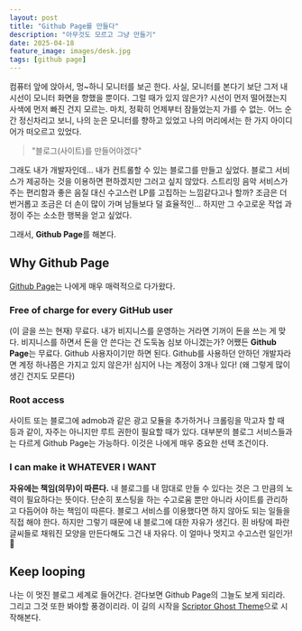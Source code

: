 ```yaml
---
layout: post
title: "Github Page를 만들다"
description: "아무것도 모르고 그냥 만들기"
date: 2025-04-18
feature_image: images/desk.jpg 
tags: [github page]
---
```


컴퓨터 앞에 앉아서, 멍~하니 모니터를 보곤 한다. 사실, 모니터를 본다기 보단 그저 내 시선이 모니터 화면을 향했을 뿐이다. 그럴 때가 있지 않은가? 시선이 먼저 떨어졌는지 사색에 먼저 빠진 건지 모르는. 마치, 정확히 언제부터 잠들었는지 가를 수 없는. 어느 순간 정신차리고 보니, 나의 눈은 모니터를 향하고 있었고 나의 머리에서는 한 가지 아이디어가 떠오르고 있었다.

>"블로그(사이트)를 만들어야겠다"

그래도 내가 개발자인데... 내가 컨트롤할 수 있는 블로그를 만들고 싶었다. 블로그 서비스가 제공하는 것을 이용하면 편하겠지만 그러고 싶지 않았다. 스트리밍 음악 서비스가 주는 편리함과 좋은 음질 대신 수고스런 LP를 고집하는 느낌같다고나 할까? 조금은 더 번거롭고 조금은 더 손이 많이 가며 남들보다 덜 효율적인... 하지만 그 수고로운 작업 과정이 주는 소소한 행복을 얻고 싶었다.

그래서, **Github Page**를 해본다.

## Why Github Page
[Github Page](https://pages.github.com "Github Page")는 나에게 매우 매력적으로 다가왔다.

<!--more-->

### Free of charge for every GitHub user
(이 글을 쓰는 현재) 무료다. 내가 비지니스를 운영하는 거라면 기꺼이 돈을 쓰는 게 맞다. 비지니스를 하면서 돈을 안 쓴다는 건 도둑놈 심보 아니겠는가? 어쨌든 **Github Page**는 무료다. Github 사용자이기만 하면 된다. Github를 사용하던 안하던 개발자라면 계정 하나쯤은 가지고 있지 않은가! 심지어 나는 계정이 3개나 있다! (왜 그렇게 많이 생긴 건지도 모른다)

### Root access
사이트 또는 블로그에 admob과 같은 광고 모듈을 추가하거나 크롤링을 막고자 할 때 등과 같이, 자주는 아니지만 루트 권한이 필요할 때가 있다. 대부분의 블로그 서비스들과는 다르게 Github Page는 가능하다. 이것은 나에게 매우 중요한 선택 조건이다.    

### I can make it WHATEVER I WANT
**자유에는 책임(의무)이 따른다.** 내 블로그를 내 맘대로 만들 수 있다는 것은 그 만큼의 노력이 필요하다는 뜻이다. 단순히 포스팅을 하는 수고로움 뿐만 아니라 사이트를 관리하고 다듬어야 하는 책임이 따른다. 블로그 서비스를 이용했다면 하지 않아도 되는 일들을 직접 해야 한다. 하지만 그렇기 때문에 내 블로그에 대한 자유가 생긴다. 흰 바탕에 파란 글씨들로 채워진 모양을 만든다해도 그건 내 자유다. 이 얼마나 멋지고 수고스런 일인가! 🩷    

## Keep looping
나는 이 멋진 블로그 세계로 들어간다. 걷다보면 Github Page의 그늘도 보게 되리라. 그리고 그것 또한 봐야할 풍경이리라. 이 길의 시작을 [Scriptor Ghost Theme](https://justgoodthemes.com/ghost-themes/scriptor/ "Scriptor Ghost Theme")으로 시작해본다.
